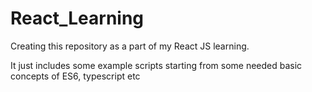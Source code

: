# React_Learning

Creating this repository as a part of my React JS learning.

It just includes some example scripts starting from some needed basic concepts of ES6, typescript etc
